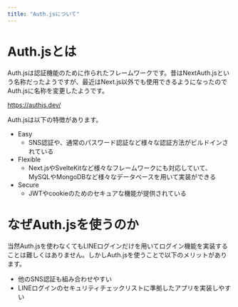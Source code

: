 ```yaml
---
title: "Auth.jsについて"
---
```


# Auth.jsとは

Auth.jsは認証機能のために作られたフレームワークです。昔はNextAuth.jsという名称だったようですが、最近はNext.js以外でも使用できるようになったのでAuth.jsに名称を変更したようです。

https://authjs.dev/

Auth.jsは以下の特徴があります。

- Easy
  - SNS認証や、通常のパスワード認証など様々な認証方法がビルドインされている
- Flexible
  - Next.jsやSvelteKitなど様々なフレームワークにも対応していて、MySQLやMongoDBなど様々なデータベースを用いて実装ができる
- Secure
  - JWTやcookieのためのセキュアな機能が提供されている

# なぜAuth.jsを使うのか

当然Auth.jsを使わなくてもLINEログインだけを用いてログイン機能を実装することは難しくはありません。しかしAuth.jsを使うことで以下のメリットがあります。

- 他のSNS認証も組み合わせやすい
- LINEログインのセキュリティチェックリストに準拠したアプリを実装しやすい
